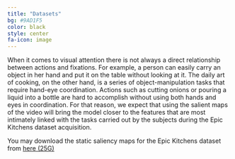 ```yaml
---
title: "Datasets"
bg: #9AD1F5
color: black
style: center
fa-icon: image
---
```


When it comes to visual attention there is not always a direct relationship between actions and fixations. For example, a person can easily carry an object in her hand and put it on the table without looking at it.
The daily art of cooking, on the other hand, is a series of object-manipulation tasks that require hand-eye coordination. Actions such as cutting onions or pouring a liquid into a bottle are hard to accomplish without using both hands and eyes in coordination. For that reason, we expect that using the salient maps of the video will bring the model closer to the features that are most intimately linked with the tasks carried out by the subjects during the Epic Kitchens dataset acquisition.

You may download the static saliency maps for the Epic Kitchens dataset from [here (25G)](https://imatge.upc.edu/web/sites/default/files/projects/saliency/public/epic-kitchens/saliency_maps.tar.gz)
